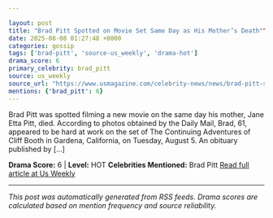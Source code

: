```yaml
---

layout: post
title: "Brad Pitt Spotted on Movie Set Same Day as His Mother’s Death"""
date: 2025-08-08 01:27:48 +0000
categories: gossip
tags: ['brad-pitt', 'source-us_weekly', 'drama-hot']
drama_score: 6
primary_celebrity: brad_pitt
source: us_weekly
source_url: "https://www.usmagazine.com/celebrity-news/news/brad-pitt-spotted-on-movie-set-same-day-as-his-mothers-death/"""
mentions: {'brad_pitt': 6}
---
```


Brad Pitt was spotted filming a new movie on the same day his mother, Jane Etta Pitt, died. According to photos obtained by the Daily Mail, Brad, 61, appeared to be hard at work on the set of The Continuing Adventures of Cliff Booth in Gardena, California, on Tuesday, August 5. An obituary published by […]

**Drama Score:** 6 | **Level:** HOT **Celebrities Mentioned:** Brad Pitt [Read full article at Us Weekly](https://www.usmagazine.com/celebrity-news/news/brad-pitt-spotted-on-movie-set-same-day-as-his-mothers-death/)

---

*This post was automatically generated from RSS feeds. Drama scores are calculated based on mention frequency and source reliability.*